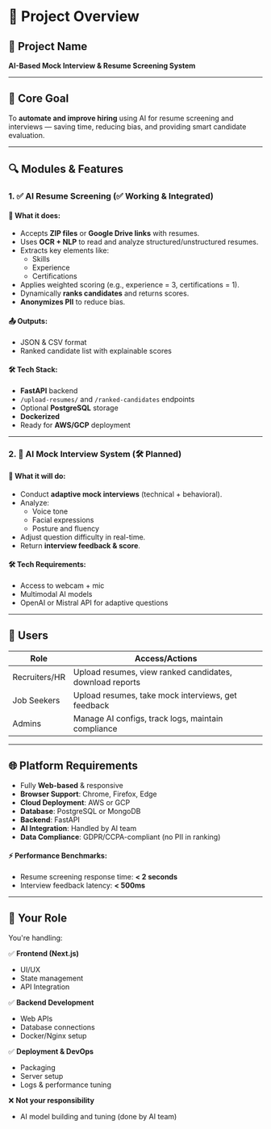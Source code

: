 # 🧠 Project Overview

## 📛 Project Name
**AI-Based Mock Interview & Resume Screening System**

---

## 🎯 Core Goal
To **automate and improve hiring** using AI for resume screening and interviews — saving time, reducing bias, and providing smart candidate evaluation.

---

## 🔍 Modules & Features

### 1. ✅ AI Resume Screening (✅ Working & Integrated)
#### 🧩 What it does:
- Accepts **ZIP files** or **Google Drive links** with resumes.
- Uses **OCR + NLP** to read and analyze structured/unstructured resumes.
- Extracts key elements like:
  - Skills
  - Experience
  - Certifications
- Applies weighted scoring (e.g., experience = 3, certifications = 1).
- Dynamically **ranks candidates** and returns scores.
- **Anonymizes PII** to reduce bias.

#### 📤 Outputs:
- JSON & CSV format
- Ranked candidate list with explainable scores

#### 🛠️ Tech Stack:
- **FastAPI** backend
- `/upload-resumes/` and `/ranked-candidates` endpoints
- Optional **PostgreSQL** storage
- **Dockerized**
- Ready for **AWS/GCP** deployment

---

### 2. 🧪 AI Mock Interview System (🛠️ Planned)
#### 🧩 What it will do:
- Conduct **adaptive mock interviews** (technical + behavioral).
- Analyze:
  - Voice tone
  - Facial expressions
  - Posture and fluency
- Adjust question difficulty in real-time.
- Return **interview feedback & score**.

#### 🛠️ Tech Requirements:
- Access to webcam + mic
- Multimodal AI models
- OpenAI or Mistral API for adaptive questions

---

## 👥 Users

| Role            | Access/Actions                                                                 |
|-----------------|---------------------------------------------------------------------------------|
| Recruiters/HR   | Upload resumes, view ranked candidates, download reports                        |
| Job Seekers     | Upload resumes, take mock interviews, get feedback                              |
| Admins          | Manage AI configs, track logs, maintain compliance                              |

---

## 🌐 Platform Requirements

- Fully **Web-based** & responsive
- **Browser Support**: Chrome, Firefox, Edge
- **Cloud Deployment**: AWS or GCP
- **Database**: PostgreSQL or MongoDB
- **Backend**: FastAPI
- **AI Integration**: Handled by AI team
- **Data Compliance**: GDPR/CCPA-compliant (no PII in ranking)

#### ⚡ Performance Benchmarks:
- Resume screening response time: **< 2 seconds**
- Interview feedback latency: **< 500ms**

---

## 🧩 Your Role

You're handling:

✅ **Frontend (Next.js)**  
- UI/UX  
- State management  
- API Integration  

✅ **Backend Development**  
- Web APIs  
- Database connections  
- Docker/Nginx setup  

✅ **Deployment & DevOps**  
- Packaging  
- Server setup  
- Logs & performance tuning  

❌ **Not your responsibility**  
- AI model building and tuning (done by AI team)
